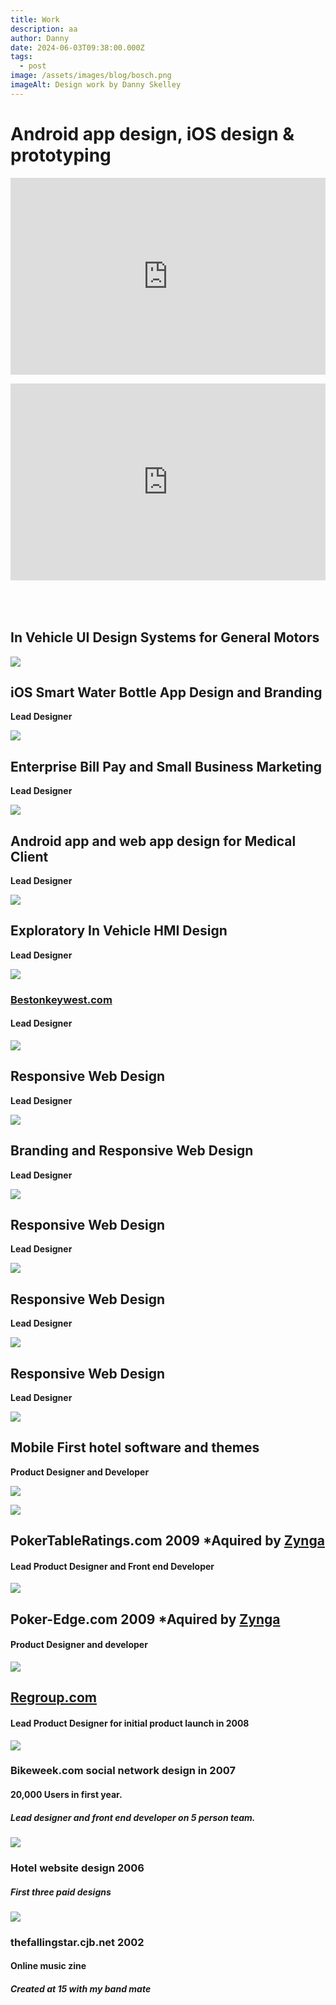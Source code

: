 ```yaml
---
title: Work
description: aa
author: Danny
date: 2024-06-03T09:38:00.000Z
tags:
  - post
image: /assets/images/blog/bosch.png
imageAlt: Design work by Danny Skelley
---
```

# Android app design, iOS design & prototyping

**<iframe width="100%" height="315" src="https://www.youtube.com/embed/4aEywv6uB40?si=TiImt7J43T5p0aKe" title="YouTube video player" frameborder="0" allow="accelerometer; autoplay; clipboard-write; encrypted-media; gyroscope; picture-in-picture; web-share" referrerpolicy="strict-origin-when-cross-origin" allowfullscreen></iframe>**

<iframe style="margin-bottom:50px;" width="100%" height="315" src="https://www.youtube.com/embed/QXJmoHPj_zo?si=IqZo_HlrgG7143Ta" title="YouTube video player" frameborder="0" allow="accelerometer; autoplay; clipboard-write; encrypted-media; gyroscope; picture-in-picture; web-share" referrerpolicy="strict-origin-when-cross-origin" allowfullscreen></iframe>

## **In Vehicle UI Design Systems for General Motors**

![](/assets/images/blog/contigo.png)

## **iOS Smart Water Bottle App Design and Branding**

**Lead Designer**

![](/assets/images/blog/constellation.png)

## **Enterprise Bill Pay and Small Business Marketing**

**Lead Designer**

![](/assets/images/blog/physiq.png)

## **Android app and web app design for Medical Client**

**Lead Designer**

![](/assets/images/blog/exploratory.jpg)

## **Exploratory In Vehicle HMI Design**

**Lead Designer**

![](/assets/images/blog/beston.jpg)

### [Bestonkeywest.com](https://www.bestonkeywest.com/)

#### Lead Designer[](https://www.bestonkeywest.com/)

![](/assets/images/blog/oceanvue.jpg)

## **Responsive Web Design**

**Lead Designer**

![](/assets/images/blog/1.jpg)

## **Branding and Responsive Web Design**

**Lead Designer**

![](/assets/images/blog/2.jpg)

## **Responsive Web Design**

**Lead Designer**

![](/assets/images/blog/3.jpg)

## **Responsive Web Design**

**Lead Designer**

![](/assets/images/blog/estuary.png)

## **Responsive Web Design**

**Lead Designer**

![](/assets/images/blog/themes.jpeg)

## **Mobile First hotel software and themes**

**Product Designer and Developer**

![](/assets/images/blog/ptr.png)

![](/assets/images/blog/premo_tab.gif)

## PokerTableRatings.com 2009 *Aquired by **[Zynga](https://www.zynga.com/)**

#### Lead Product Designer and Front end Developer

![](/assets/images/blog/launcher.png)

## Poker-Edge.com 2009 *Aquired by **[Zynga](https://www.zynga.com/)**

#### Product Designer and developer

![](/assets/images/blog/regroup.jpg)

## **[Regroup.com](https://www.regroup.com/)**

#### Lead Product Designer for initial product launch in 2008

![](/assets/images/blog/bikeweek.jpg)

### Bikeweek.com social network design in 2007

#### 20,000 Users in first year.

##### Lead designer and front end developer on 5 person team.

![](/assets/images/blog/hotels)

### Hotel website design 2006

##### First three paid designs

![](/assets/images/blog/falling.png)

### thefallingstar.cjb.net 2002

#### Online music zine

##### Created at 15 with my band mate
